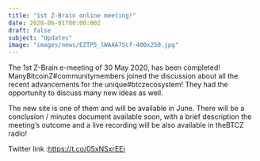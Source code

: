```yaml
---
title: "1st Z-Brain online meeting!"
date: 2020-06-01T00:00:00Z
draft: false
subject: "Updates"
image: "images/news/EZTP5_lWAAA7Scf-400x250.jpg"
---
```


The 1st Z-Brain e-meeting of 30 May 2020, has been completed!  ManyBitcoinZ#communitymembers joined the discussion about all the recent advancements for the unique#btczecosystem! They had the opportunity to discuss many new ideas as well.

The new site is one of them and will be available in June. There will be a conclusion / minutes document available soon, with a brief description the meeting’s outcome and a live recording will be also available in theBTCZ radio!

Twitter link :https://t.co/05xNSxrEEi
